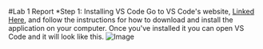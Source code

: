#Lab 1 Report
*Step 1: Installing VS Code
Go to VS Code's website, [Linked Here](https://code.visualstudio.com/), and follow the instructions for how to download and install the application on your computer.
Once you've installed it you can open VS Code and it will look like this.
![Image](https://images.app.goo.gl/8DD7MY3K1CGM1any6)
